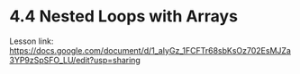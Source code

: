 # 4.4 Nested Loops with Arrays

Lesson link: https://docs.google.com/document/d/1_aIyGz_1FCFTr68sbKsOz702EsMJZa3YP9zSpSFO_LU/edit?usp=sharing